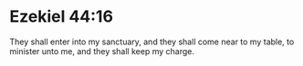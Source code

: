 # Ezekiel 44:16

They shall enter into my sanctuary, and they shall come near to my table, to minister unto me, and they shall keep my charge.